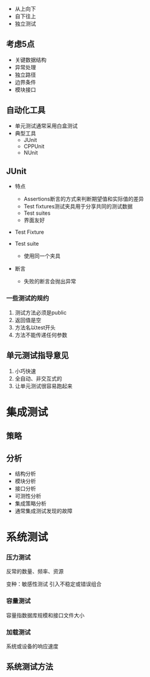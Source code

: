 * 从上向下
* 自下往上
* 独立测试

## 考虑5点
* 关键数据结构
* 异常处理
* 独立路径
* 边界条件
* 模块接口

## 自动化工具
* 单元测试通常采用白盒测试
* 典型工具
    * JUnit
    * CPPUnit
    * NUnit
  
## JUnit
* 特点
    * Assertions断言的方式来判断期望值和实际值的差异
    * Test fixtures测试夹具用于分享共同的测试数据
    * Test suites
    * 界面友好

* Test Fixture
* Test suite
    * 使用同一个夹具



* 断言
    * 失败的断言会抛出异常

### 一些测试的规约
1. 测试方法必须是public
2. 返回值是空
3. 方法名以test开头
4. 方法不能传递任何参数

## 单元测试指导意见
1. 小巧快速
2. 全自动、非交互式的
3. 让单元测试很容易跑起来

# 集成测试
## 策略
## 分析
* 结构分析
* 模块分析
* 接口分析
* 可测性分析
* 集成策略分析
* 通常集成测试发现的故障
# 系统测试
### 压力测试
反常的数量、频率、资源

变种：敏感性测试
    引入不稳定或错误组合
### 容量测试
容量指数据库规模和接口文件大小
### 加载测试
系统或设备的响应速度

## 系统测试方法
    